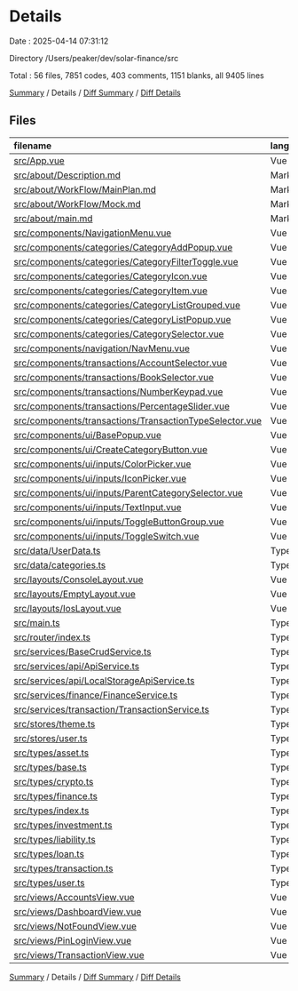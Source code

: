 # Details

Date : 2025-04-14 07:31:12

Directory /Users/peaker/dev/solar-finance/src

Total : 56 files,  7851 codes, 403 comments, 1151 blanks, all 9405 lines

[Summary](results.md) / Details / [Diff Summary](diff.md) / [Diff Details](diff-details.md)

## Files
| filename | language | code | comment | blank | total |
| :--- | :--- | ---: | ---: | ---: | ---: |
| [src/App.vue](/src/App.vue) | Vue | 89 | 0 | 10 | 99 |
| [src/about/Description.md](/src/about/Description.md) | Markdown | 58 | 0 | 28 | 86 |
| [src/about/WorkFlow/MainPlan.md](/src/about/WorkFlow/MainPlan.md) | Markdown | 468 | 0 | 151 | 619 |
| [src/about/WorkFlow/Mock.md](/src/about/WorkFlow/Mock.md) | Markdown | 1,306 | 0 | 68 | 1,374 |
| [src/about/main.md](/src/about/main.md) | Markdown | 585 | 0 | 121 | 706 |
| [src/components/NavigationMenu.vue](/src/components/NavigationMenu.vue) | Vue | 58 | 1 | 7 | 66 |
| [src/components/categories/CategoryAddPopup.vue](/src/components/categories/CategoryAddPopup.vue) | Vue | 358 | 9 | 44 | 411 |
| [src/components/categories/CategoryFilterToggle.vue](/src/components/categories/CategoryFilterToggle.vue) | Vue | 59 | 1 | 10 | 70 |
| [src/components/categories/CategoryIcon.vue](/src/components/categories/CategoryIcon.vue) | Vue | 83 | 1 | 14 | 98 |
| [src/components/categories/CategoryItem.vue](/src/components/categories/CategoryItem.vue) | Vue | 109 | 1 | 16 | 126 |
| [src/components/categories/CategoryListGrouped.vue](/src/components/categories/CategoryListGrouped.vue) | Vue | 95 | 3 | 14 | 112 |
| [src/components/categories/CategoryListPopup.vue](/src/components/categories/CategoryListPopup.vue) | Vue | 395 | 11 | 64 | 470 |
| [src/components/categories/CategorySelector.vue](/src/components/categories/CategorySelector.vue) | Vue | 270 | 5 | 37 | 312 |
| [src/components/navigation/NavMenu.vue](/src/components/navigation/NavMenu.vue) | Vue | 88 | 1 | 9 | 98 |
| [src/components/transactions/AccountSelector.vue](/src/components/transactions/AccountSelector.vue) | Vue | 218 | 4 | 29 | 251 |
| [src/components/transactions/BookSelector.vue](/src/components/transactions/BookSelector.vue) | Vue | 89 | 0 | 9 | 98 |
| [src/components/transactions/NumberKeypad.vue](/src/components/transactions/NumberKeypad.vue) | Vue | 123 | 2 | 12 | 137 |
| [src/components/transactions/PercentageSlider.vue](/src/components/transactions/PercentageSlider.vue) | Vue | 152 | 1 | 21 | 174 |
| [src/components/transactions/TransactionTypeSelector.vue](/src/components/transactions/TransactionTypeSelector.vue) | Vue | 69 | 1 | 9 | 79 |
| [src/components/ui/BasePopup.vue](/src/components/ui/BasePopup.vue) | Vue | 164 | 1 | 3 | 168 |
| [src/components/ui/CreateCategoryButton.vue](/src/components/ui/CreateCategoryButton.vue) | Vue | 44 | 1 | 6 | 51 |
| [src/components/ui/inputs/ColorPicker.vue](/src/components/ui/inputs/ColorPicker.vue) | Vue | 63 | 1 | 12 | 76 |
| [src/components/ui/inputs/IconPicker.vue](/src/components/ui/inputs/IconPicker.vue) | Vue | 61 | 1 | 8 | 70 |
| [src/components/ui/inputs/ParentCategorySelector.vue](/src/components/ui/inputs/ParentCategorySelector.vue) | Vue | 121 | 1 | 17 | 139 |
| [src/components/ui/inputs/TextInput.vue](/src/components/ui/inputs/TextInput.vue) | Vue | 54 | 1 | 7 | 62 |
| [src/components/ui/inputs/ToggleButtonGroup.vue](/src/components/ui/inputs/ToggleButtonGroup.vue) | Vue | 64 | 1 | 7 | 72 |
| [src/components/ui/inputs/ToggleSwitch.vue](/src/components/ui/inputs/ToggleSwitch.vue) | Vue | 47 | 1 | 7 | 55 |
| [src/data/UserData.ts](/src/data/UserData.ts) | TypeScript | 30 | 4 | 3 | 37 |
| [src/data/categories.ts](/src/data/categories.ts) | TypeScript | 362 | 45 | 39 | 446 |
| [src/layouts/ConsoleLayout.vue](/src/layouts/ConsoleLayout.vue) | Vue | 281 | 10 | 38 | 329 |
| [src/layouts/EmptyLayout.vue](/src/layouts/EmptyLayout.vue) | Vue | 15 | 0 | 2 | 17 |
| [src/layouts/IosLayout.vue](/src/layouts/IosLayout.vue) | Vue | 63 | 1 | 10 | 74 |
| [src/main.ts](/src/main.ts) | TypeScript | 18 | 7 | 6 | 31 |
| [src/router/index.ts](/src/router/index.ts) | TypeScript | 94 | 13 | 9 | 116 |
| [src/services/BaseCrudService.ts](/src/services/BaseCrudService.ts) | TypeScript | 54 | 22 | 11 | 87 |
| [src/services/api/ApiService.ts](/src/services/api/ApiService.ts) | TypeScript | 6 | 1 | 4 | 11 |
| [src/services/api/LocalStorageApiService.ts](/src/services/api/LocalStorageApiService.ts) | TypeScript | 76 | 30 | 32 | 138 |
| [src/services/finance/FinanceService.ts](/src/services/finance/FinanceService.ts) | TypeScript | 158 | 64 | 38 | 260 |
| [src/services/transaction/TransactionService.ts](/src/services/transaction/TransactionService.ts) | TypeScript | 191 | 53 | 31 | 275 |
| [src/stores/theme.ts](/src/stores/theme.ts) | TypeScript | 48 | 6 | 7 | 61 |
| [src/stores/user.ts](/src/stores/user.ts) | TypeScript | 157 | 22 | 43 | 222 |
| [src/types/asset.ts](/src/types/asset.ts) | TypeScript | 23 | 10 | 4 | 37 |
| [src/types/base.ts](/src/types/base.ts) | TypeScript | 5 | 0 | 0 | 5 |
| [src/types/crypto.ts](/src/types/crypto.ts) | TypeScript | 11 | 0 | 4 | 15 |
| [src/types/finance.ts](/src/types/finance.ts) | TypeScript | 23 | 9 | 4 | 36 |
| [src/types/index.ts](/src/types/index.ts) | TypeScript | 9 | 0 | 0 | 9 |
| [src/types/investment.ts](/src/types/investment.ts) | TypeScript | 26 | 9 | 3 | 38 |
| [src/types/liability.ts](/src/types/liability.ts) | TypeScript | 25 | 9 | 4 | 38 |
| [src/types/loan.ts](/src/types/loan.ts) | TypeScript | 31 | 10 | 4 | 45 |
| [src/types/transaction.ts](/src/types/transaction.ts) | TypeScript | 42 | 13 | 4 | 59 |
| [src/types/user.ts](/src/types/user.ts) | TypeScript | 8 | 0 | 1 | 9 |
| [src/views/AccountsView.vue](/src/views/AccountsView.vue) | Vue | 22 | 1 | 3 | 26 |
| [src/views/DashboardView.vue](/src/views/DashboardView.vue) | Vue | 221 | 4 | 19 | 244 |
| [src/views/NotFoundView.vue](/src/views/NotFoundView.vue) | Vue | 32 | 1 | 4 | 37 |
| [src/views/PinLoginView.vue](/src/views/PinLoginView.vue) | Vue | 232 | 5 | 39 | 276 |
| [src/views/TransactionView.vue](/src/views/TransactionView.vue) | Vue | 298 | 5 | 45 | 348 |

[Summary](results.md) / Details / [Diff Summary](diff.md) / [Diff Details](diff-details.md)